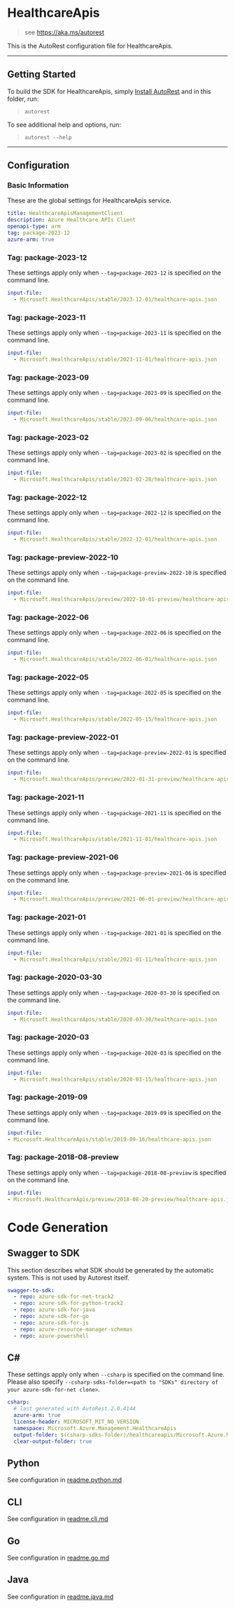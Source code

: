 # HealthcareApis

> see https://aka.ms/autorest

This is the AutoRest configuration file for HealthcareApis.

---

## Getting Started

To build the SDK for HealthcareApis, simply [Install AutoRest](https://aka.ms/autorest/install) and in this folder, run:

> `autorest`

To see additional help and options, run:

> `autorest --help`

---

## Configuration

### Basic Information

These are the global settings for HealthcareApis service.

``` yaml
title: HealthcareApisManagementClient
description: Azure Healthcare APIs Client
openapi-type: arm
tag: package-2023-12
azure-arm: true
```


### Tag: package-2023-12

These settings apply only when `--tag=package-2023-12` is specified on the command line.

```yaml $(tag) == 'package-2023-12'
input-file:
  - Microsoft.HealthcareApis/stable/2023-12-01/healthcare-apis.json
```
### Tag: package-2023-11

These settings apply only when `--tag=package-2023-11` is specified on the command line.

``` yaml $(tag) == 'package-2023-11'
input-file:
  - Microsoft.HealthcareApis/stable/2023-11-01/healthcare-apis.json
```

### Tag: package-2023-09

These settings apply only when `--tag=package-2023-09` is specified on the command line.

``` yaml $(tag) == 'package-2023-09'
input-file:
  - Microsoft.HealthcareApis/stable/2023-09-06/healthcare-apis.json
```

### Tag: package-2023-02

These settings apply only when `--tag=package-2023-02` is specified on the command line.

``` yaml $(tag) == 'package-2023-02'
input-file:
  - Microsoft.HealthcareApis/stable/2023-02-28/healthcare-apis.json
```

### Tag: package-2022-12

These settings apply only when `--tag=package-2022-12` is specified on the command line.

``` yaml $(tag) == 'package-2022-12'
input-file:
  - Microsoft.HealthcareApis/stable/2022-12-01/healthcare-apis.json
```

### Tag: package-preview-2022-10

These settings apply only when `--tag=package-preview-2022-10` is specified on the command line.

``` yaml $(tag) == 'package-preview-2022-10'
input-file:
  - Microsoft.HealthcareApis/preview/2022-10-01-preview/healthcare-apis.json
```

### Tag: package-2022-06

These settings apply only when `--tag=package-2022-06` is specified on the command line.

``` yaml $(tag) == 'package-2022-06'
input-file:
  - Microsoft.HealthcareApis/stable/2022-06-01/healthcare-apis.json
```

### Tag: package-2022-05

These settings apply only when `--tag=package-2022-05` is specified on the command line.

``` yaml $(tag) == 'package-2022-05'
input-file:
  - Microsoft.HealthcareApis/stable/2022-05-15/healthcare-apis.json
```

### Tag: package-preview-2022-01

These settings apply only when `--tag=package-preview-2022-01` is specified on the command line.

``` yaml $(tag) == 'package-preview-2022-01'
input-file:
  - Microsoft.HealthcareApis/preview/2022-01-31-preview/healthcare-apis.json
```

### Tag: package-2021-11

These settings apply only when `--tag=package-2021-11` is specified on the command line.

``` yaml $(tag) == 'package-2021-11'
input-file:
  - Microsoft.HealthcareApis/stable/2021-11-01/healthcare-apis.json
```

### Tag: package-preview-2021-06

These settings apply only when `--tag=package-preview-2021-06` is specified on the command line.

``` yaml $(tag) == 'package-preview-2021-06'
input-file:
  - Microsoft.HealthcareApis/preview/2021-06-01-preview/healthcare-apis.json
```

### Tag: package-2021-01

These settings apply only when `--tag=package-2021-01` is specified on the command line.

``` yaml $(tag) == 'package-2021-01'
input-file:
  - Microsoft.HealthcareApis/stable/2021-01-11/healthcare-apis.json
```

### Tag: package-2020-03-30

These settings apply only when `--tag=package-2020-03-30` is specified on the command line.

``` yaml $(tag) == 'package-2020-03-30'
input-file:
  - Microsoft.HealthcareApis/stable/2020-03-30/healthcare-apis.json
```

### Tag: package-2020-03

These settings apply only when `--tag=package-2020-03` is specified on the command line.

``` yaml $(tag) == 'package-2020-03'
input-file:
  - Microsoft.HealthcareApis/stable/2020-03-15/healthcare-apis.json
```

### Tag: package-2019-09

These settings apply only when `--tag=package-2019-09` is specified on the command line.

``` yaml $(tag) == 'package-2019-09'
input-file:
- Microsoft.HealthcareApis/stable/2019-09-16/healthcare-apis.json
```

### Tag: package-2018-08-preview

These settings apply only when `--tag=package-2018-08-preview` is specified on the command line.

``` yaml $(tag) == 'package-2018-08-preview'
input-file:
- Microsoft.HealthcareApis/preview/2018-08-20-preview/healthcare-apis.json
```

# Code Generation

## Swagger to SDK

This section describes what SDK should be generated by the automatic system.
This is not used by Autorest itself.

``` yaml $(swagger-to-sdk)
swagger-to-sdk:
  - repo: azure-sdk-for-net-track2
  - repo: azure-sdk-for-python-track2
  - repo: azure-sdk-for-java
  - repo: azure-sdk-for-go
  - repo: azure-sdk-for-js
  - repo: azure-resource-manager-schemas
  - repo: azure-powershell
```

## C#

These settings apply only when `--csharp` is specified on the command line.
Please also specify `--csharp-sdks-folder=<path to "SDKs" directory of your azure-sdk-for-net clone>`.

``` yaml $(csharp)
csharp:
  # last generated with AutoRest.2.0.4144
  azure-arm: true
  license-header: MICROSOFT_MIT_NO_VERSION
  namespace: Microsoft.Azure.Management.HealthcareApis
  output-folder: $(csharp-sdks-folder)/healthcareapis/Microsoft.Azure.Management.HealthcareApis/src/Generated
  clear-output-folder: true
```

## Python

See configuration in [readme.python.md](./readme.python.md)

## CLI

See configuration in [readme.cli.md](./readme.cli.md)

## Go

See configuration in [readme.go.md](./readme.go.md)

## Java

See configuration in [readme.java.md](./readme.java.md)
